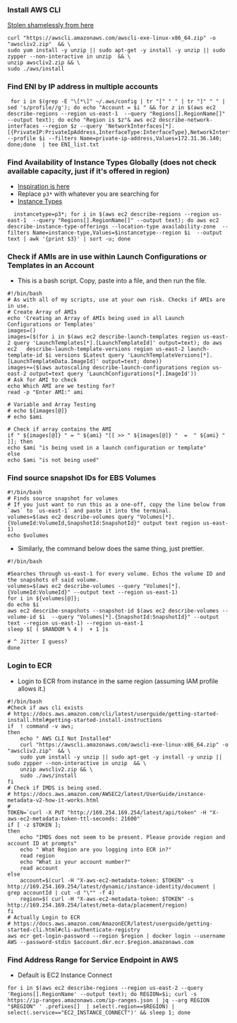 ### Install AWS CLI
[ Stolen shamelessly from here](https://docs.aws.amazon.com/cli/latest/userguide/getting-started-install.html#getting-started-install-instructions)
```
curl "https://awscli.amazonaws.com/awscli-exe-linux-x86_64.zip" -o "awscliv2.zip"  && \
sudo yum install -y unzip || sudo apt-get -y install -y unzip || sudo zypper --non-interactive in unzip  && \
unzip awscliv2.zip && \
sudo ./aws/install
```
### Find ENI by IP address in multiple accounts
```
 for i in $(grep -E "\[*\]" ~/.aws/config | tr "[" " " | tr "]" " " | sed 's/profile//g'); do echo "Account = $i " && for z in $(aws ec2 describe-regions --region us-east-1  --query "Regions[].RegionName[]" --output text); do echo "Region is $z"& aws ec2 describe-network-interfaces --region $z --query 'NetworkInterfaces[*].[{PrivateIP:PrivateIpAddress,InterfaceType:InterfaceType},NetworkInterfaceId,Attachment]' --profile $i --filters Name=private-ip-address,Values=172.31.36.140; done;done  | tee ENI_list.txt
```

### Find Availability of Instance Types Globally (does not check available capacity, just if it's offered in region)
* [Inspiration is here](https://www.youtube.com/watch?v=6U0h8InsW30)
* Replace `p3*` with whatever you are searching for
* [Instance Types](https://instances.vantage.sh/)
```
  instancetype=p3*; for i in $(aws ec2 describe-regions --region us-east-1  --query "Regions[].RegionName[]" --output text); do aws ec2 describe-instance-type-offerings --location-type availability-zone  --filters Name=instance-type,Values=$instancetype--region $i  --output text | awk '{print $3}' | sort -u; done
```
### Check if AMIs are in use within Launch Configurations or Templates in an Account
* This is a bash script. Copy, paste into a file, and then run the file. 
```
#!/bin/bash
# As with all of my scripts, use at your own risk. Checks if AMIs are in use.
# Create Array of AMIs
echo 'Creating an Array of AMIs being used in all Launch Configurations or Templates'
images=()
images=($(for i in $(aws ec2 describe-launch-templates region us-east-2 query 'LaunchTemplates[*].[LaunchTemplateId]' output=text); do aws ec2   describe-launch-template-versions region us-east-2 launch-template-id $i versions $Latest query 'LaunchTemplateVersions[*].[LaunchTemplateData.ImageId]' output=text; done))
images+=($(aws autoscaling describe-launch-configurations region us-east-2 output=text query 'LaunchConfigurations[*].ImageId'))
# Ask for AMI to check
echo Which AMI are we testing for?
read -p "Enter AMI:" ami

# Variable and Array Testing
# echo ${images[@]}
# echo $ami

# Check if array contains the AMI
if " ${images[@]} " = " ${ami} "[[ >> " ${images[@]} "  =  " ${ami} "  ]]; then
echo $ami "is being used in a launch configuration or template"
else
echo $ami "is not being used"
```

### Find source snapshot IDs for EBS Volumes
```
#!/bin/bash
# Finds source snapshot for volumes
# If you just want to run this as a one-off, copy the line below from `aws` to `us-east-1` and paste it into the terminal. 
volumes=$(aws ec2 describe-volumes query "Volumes[*].{VolumeId:VolumeId,SnapshotId:SnapshotId}" output text region us-east-1)
echo $volumes
```
* Similarly, the command below does the same thing, just prettier. 
```
#!/bin/bash

#Searches through us-east-1 for every volume. Echos the volume ID and the snapshots of said volume.
volumes=$(aws ec2 describe-volumes --query "Volumes[*].{VolumeId:VolumeId}" --output text --region us-east-1)
for i in ${volumes[@]};
do echo $i
aws ec2 describe-snapshots --snapshot-id $(aws ec2 describe-volumes --volume-id $i  --query "Volumes[*].{SnapshotId:SnapshotId}" --output text --region us-east-1) --region us-east-1
sleep $[ ( $RANDOM % 4 )  + 1 ]s

# ^ Jitter I guess?
done
```
###  Login to ECR
* Login to ECR from instance in the same region (assuming IAM profile allows it.)
```
#!/bin/bash
#Check if aws cli exists
# https://docs.aws.amazon.com/cli/latest/userguide/getting-started-install.html#getting-started-install-instructions
if  ! command -v aws;
then
	echo " AWS CLI Not Installed"
	curl "https://awscli.amazonaws.com/awscli-exe-linux-x86_64.zip" -o "awscliv2.zip"  && \
	sudo yum install -y unzip || sudo apt-get -y install -y unzip || sudo zypper --non-interactive in unzip  && \
	unzip awscliv2.zip && \
	sudo ./aws/install
fi
# Check if IMDS is being used.
# https://docs.aws.amazon.com/AWSEC2/latest/UserGuide/instance-metadata-v2-how-it-works.html
# 
TOKEN=`curl -X PUT "http://169.254.169.254/latest/api/token" -H "X-aws-ec2-metadata-token-ttl-seconds: 21600"`
if [ -z $TOKEN ];
then
	echo "IMDS does not seem to be present. Please provide region and account ID at prompts"
	echo " What Region are you logging into ECR in?"
	read region
	echo "What is your account number?"
	read account
else
	account=$(curl -H "X-aws-ec2-metadata-token: $TOKEN" -s http://169.254.169.254/latest/dynamic/instance-identity/document | grep accountId | cut -d "\"" -f 4)
	region=$( curl -H "X-aws-ec2-metadata-token: $TOKEN" -s http://169.254.169.254/latest/meta-data/placement/region)
fi
# Actually Login to ECR
# https://docs.aws.amazon.com/AmazonECR/latest/userguide/getting-started-cli.html#cli-authenticate-registry
aws ecr get-login-password --region $region | docker login --username AWS --password-stdin $account.dkr.ecr.$region.amazonaws.com
```
### Find Address Range for Service Endpoint in AWS
* Default is EC2 Instance Connect
```
for i in $(aws ec2 describe-regions --region us-east-2 --query 'Regions[].RegionName' --output text); do REGION=$i; curl -s  https://ip-ranges.amazonaws.com/ip-ranges.json | jq --arg REGION "$REGION" ' .prefixes[]  | select(.region==$REGION) | select(.service=="EC2_INSTANCE_CONNECT")' && sleep 1; done
```
